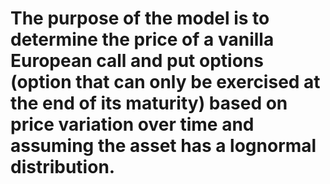 # The purpose of the model is to determine the price of a vanilla European call and put options (option that can only be exercised at the end of its maturity) based on price variation over time and assuming the asset has a lognormal distribution.
